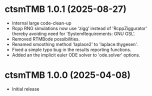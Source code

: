 # ctsmTMB 1.0.1 (2025-08-27)

* Internal large code-clean-up
* Rcpp RNG simulations now use 'zigg' instead of 'RcppZiggurator' thereby avoiding need for 'SystemRequirements: GNU GSL'.
* Removed RTMBode possibilities.
* Renamed smoothing method 'laplace2' to 'laplace.thygesen'.
* Fixed a simple typo bug in the results reporting functions.
* Added an the implicit euler ODE solver to 'ode.solver' options.


# ctsmTMB 1.0.0 (2025-04-08)

* Initial release
